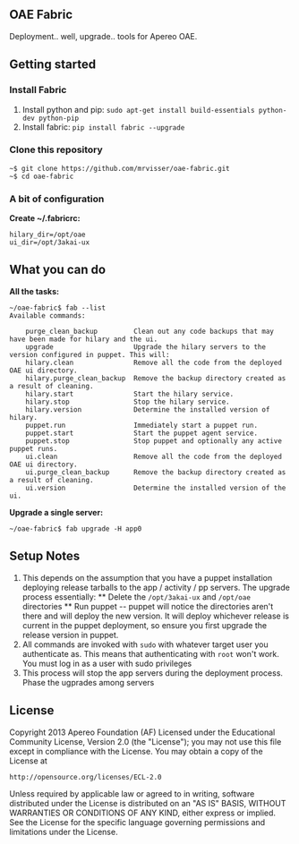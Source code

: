 ## OAE Fabric

Deployment.. well, upgrade.. tools for Apereo OAE.

## Getting started

### Install Fabric

1. Install python and pip: `sudo apt-get install build-essentials python-dev python-pip`
2. Install fabric: `pip install fabric --upgrade`

### Clone this repository

```
~$ git clone https://github.com/mrvisser/oae-fabric.git
~$ cd oae-fabric
```

### A bit of configuration

**Create ~/.fabricrc:**
```
hilary_dir=/opt/oae
ui_dir=/opt/3akai-ux
```

## What you can do

**All the tasks:**
```
~/oae-fabric$ fab --list
Available commands:

    purge_clean_backup         Clean out any code backups that may have been made for hilary and the ui.
    upgrade                    Upgrade the hilary servers to the version configured in puppet. This will:
    hilary.clean               Remove all the code from the deployed OAE ui directory.
    hilary.purge_clean_backup  Remove the backup directory created as a result of cleaning.
    hilary.start               Start the hilary service.
    hilary.stop                Stop the hilary service.
    hilary.version             Determine the installed version of hilary.
    puppet.run                 Immediately start a puppet run.
    puppet.start               Start the puppet agent service.
    puppet.stop                Stop puppet and optionally any active puppet runs.
    ui.clean                   Remove all the code from the deployed OAE ui directory.
    ui.purge_clean_backup      Remove the backup directory created as a result of cleaning.
    ui.version                 Determine the installed version of the ui.
```

**Upgrade a single server:**
```
~/oae-fabric$ fab upgrade -H app0
```

## Setup Notes

1. This depends on the assumption that you have a puppet installation deploying release tarballs to the app / activity / pp servers. The upgrade process essentially:
    ** Delete the `/opt/3akai-ux` and `/opt/oae` directories
    ** Run puppet -- puppet will notice the directories aren't there and will deploy the new version. It will deploy whichever release is current in the puppet deployment, so ensure you first upgrade the release version in puppet.
2. All commands are invoked with `sudo` with whatever target user you authenticate as. This means that authenticating with `root` won't work. You must log in as a user with sudo privileges
3. This process will stop the app servers during the deployment process. Phase the ugprades among servers

## License

Copyright 2013 Apereo Foundation (AF) Licensed under the
Educational Community License, Version 2.0 (the "License"); you may
not use this file except in compliance with the License. You may
obtain a copy of the License at

    http://opensource.org/licenses/ECL-2.0

Unless required by applicable law or agreed to in writing,
software distributed under the License is distributed on an "AS IS"
BASIS, WITHOUT WARRANTIES OR CONDITIONS OF ANY KIND, either express
or implied. See the License for the specific language governing
permissions and limitations under the License.
